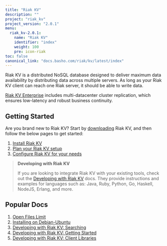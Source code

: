 ```yaml
---
title: "Riak KV"
description: ""
project: "riak_kv"
project_version: "2.0.1"
menu:
  riak_kv-2.0.1:
    name: "Riak KV"
    identifier: "index"
    weight: 100
    pre: icon-riak
toc: false
canonical_link: "docs.basho.com/riak/kv/latest/index"
---
```


[aboutenterprise]: http://basho.com/contact/
[config index]: /riak/kv/2.0.1/configuring
[dev index]: /riak/kv/2.0.1/developing
[downloads]: /riak/kv/2.0.1/downloads/
[install index]: /riak/kv/2.0.1/setup/installing/
[plan index]: /riak/kv/2.0.1/setup/planning
[perf open files]: /riak/kv/2.0.1/using/performance/open-files-limit
[install debian & ubuntu]: /riak/kv/2.0.1/setup/installing/debian-ubuntu
[usage search]: /riak/kv/2.0.1/developing/usage/search
[getting started]: /riak/kv/2.0.1/developing/getting-started
[dev client libraries]: /riak/kv/2.0.1/developing/client-libraries



Riak KV is a distributed NoSQL database designed to deliver maximum data availability by distributing data across multiple servers. As long as your Riak KV client can reach one Riak server, it should be able to write data.

[Riak KV Enterprise][aboutenterprise] includes multi-datacenter cluster replication, which ensures low-latency and robust business continuity.

## Getting Started

Are you brand new to Riak KV? Start by [downloading][downloads] Riak KV, and then follow the below pages to get started:

1. [Install Riak KV][install index]
2. [Plan your Riak KV setup][plan index]
3. [Configure Riak KV for your needs][config index]

>**Developing with Riak KV**
>
>If you are looking to integrate Riak KV with your existing tools, check out the [Developing with Riak KV][dev index] docs. They provide instructions and examples for languages such as: Java, Ruby, Python, Go, Haskell, NodeJS, Erlang, and more.

## Popular Docs

1. [Open Files Limit][perf open files]
2. [Installing on Debian-Ubuntu][install debian & ubuntu]
3. [Developing with Riak KV: Searching][usage search]
4. [Developing with Riak KV: Getting Started][getting started]
5. [Developing with Riak KV: Client Libraries][dev client libraries]
